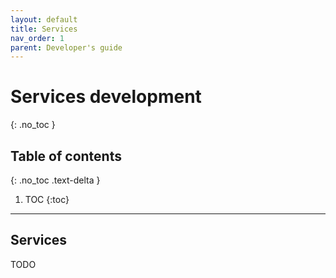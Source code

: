 ```yaml
---
layout: default
title: Services
nav_order: 1
parent: Developer's guide
---
```


# Services development
{: .no_toc }


## Table of contents
{: .no_toc .text-delta }

1. TOC
{:toc}

---

## Services

TODO